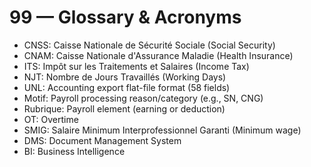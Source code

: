 # 99 — Glossary & Acronyms

- CNSS: Caisse Nationale de Sécurité Sociale (Social Security)
- CNAM: Caisse Nationale d'Assurance Maladie (Health Insurance)
- ITS: Impôt sur les Traitements et Salaires (Income Tax)
- NJT: Nombre de Jours Travaillés (Working Days)
- UNL: Accounting export flat-file format (58 fields)
- Motif: Payroll processing reason/category (e.g., SN, CNG)
- Rubrique: Payroll element (earning or deduction)
- OT: Overtime
- SMIG: Salaire Minimum Interprofessionnel Garanti (Minimum wage)
- DMS: Document Management System
- BI: Business Intelligence
